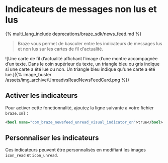 # Indicateurs de messages non lus et lus

{% multi_lang_include deprecations/braze_sdk/news_feed.md %}

> Braze vous permet de basculer entre les indicateurs de messages lus et non lus sur les cartes de fil d'actualité.

![Une carte de fil d’actualité affichant l’image d’une montre accompagnée d’un texte. Dans le coin supérieur du texte, un triangle bleu ou gris indique si une carte a été lue ou non. Un triangle bleu indique qu'une carte a été lue.]({% image_buster /assets/img_archive/UnreadvsReadNewsFeedCard.png %})

## Activer les indicateurs

Pour activer cette fonctionnalité, ajoutez la ligne suivante à votre fichier `braze.xml` :

```xml
<bool name="com_braze_newsfeed_unread_visual_indicator_on">true</bool>
```

## Personnaliser les indicateurs

Ces indicateurs peuvent être personnalisés en modifiant les images `icon_read` et `icon_unread`.

